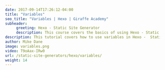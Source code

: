 ```yaml
---
date: 2017-09-14T17:26:12-04:00
title: "Variables"
seo_title: "Variables | Hexo | Giraffe Academy"
subheader:
     greeting: Hexo - Static Site Generator
     description: This course covers the basics of using Hexo - Static Site Generator. Work your way through the articles and we'll teach you everything you need to know to create a professional and scalable website or blog!
description: This tutorial covers how to use variables in Hexo -  Static Site Generator.
author: Mike Dane
image: variables.png
video: T9oAax-IRw0
url: /static-site-generators/hexo/variables/
weight: 14
---
```

